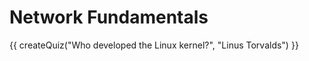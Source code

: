 # Network Fundamentals

<script src="../quiz.js"></script>

<div id="quiz">
  {{ createQuiz("Who developed the Linux kernel?", "Linus Torvalds") }}
</div>
